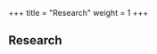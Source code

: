 +++
title = "Research"
weight = 1
+++

## Research


<!-- ## My Google Scholar profile: [[Link]](https://scholar.google.com/citations?user=9YxOOSQAAAAJ&hl=en) -->


